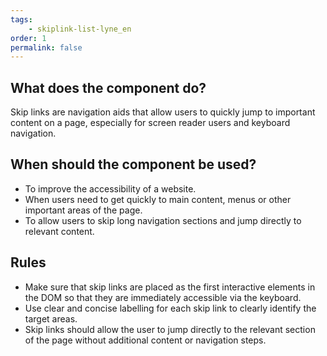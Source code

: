 ```yaml
---
tags: 
    - skiplink-list-lyne_en
order: 1
permalink: false
---
```


## What does the component do?
Skip links are navigation aids that allow users to quickly jump to important content on a page, especially for screen reader users and keyboard navigation.

## When should the component be used?
* To improve the accessibility of a website.
* When users need to get quickly to main content, menus or other important areas of the page.
* To allow users to skip long navigation sections and jump directly to relevant content.

## Rules
* Make sure that skip links are placed as the first interactive elements in the DOM so that they are immediately accessible via the keyboard.
* Use clear and concise labelling for each skip link to clearly identify the target areas.
* Skip links should allow the user to jump directly to the relevant section of the page without additional content or navigation steps.